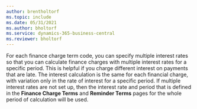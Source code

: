 ```yaml
---
author: brentholtorf
ms.topic: include
ms.date: 05/31/2021
ms.author: bholtorf
ms.service: dynamics-365-business-central
ms.reviewer: bholtorf
---
```

For each finance charge term code, you can specify multiple interest rates so that you can calculate finance charges with multiple interest rates for a specific period. This is helpful if you charge different interest on payments that are late. The interest calculation is the same for each financial charge, with variation only in the rate of interest for a specific period. If multiple interest rates are not set up, then the interest rate and period that is defined in the **Finance Charge Terms** and **Reminder Terms** pages for the whole period of calculation will be used.